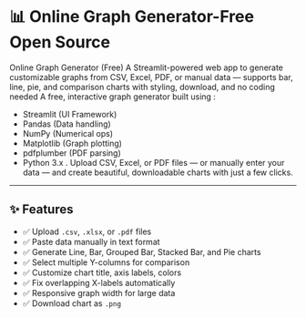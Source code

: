 # 📊 Online Graph Generator-Free Open Source
Online Graph Generator (Free) A Streamlit-powered web app to generate customizable graphs from CSV, Excel, PDF, or manual data — supports bar, line, pie, and comparison charts with styling, download, and no coding needed
A free, interactive graph generator built using :
- Streamlit (UI Framework)
- Pandas (Data handling)
- NumPy (Numerical ops)
- Matplotlib (Graph plotting)
- pdfplumber (PDF parsing)
- Python 3.x
. Upload CSV, Excel, or PDF files — or manually enter your data — and create beautiful, downloadable charts with just a few clicks.

---

## ✨ Features

- ✅ Upload `.csv`, `.xlsx`, or `.pdf` files
- ✅ Paste data manually in text format
- ✅ Generate Line, Bar, Grouped Bar, Stacked Bar, and Pie charts
- ✅ Select multiple Y-columns for comparison
- ✅ Customize chart title, axis labels, colors
- ✅ Fix overlapping X-labels automatically
- ✅ Responsive graph width for large data
- ✅ Download chart as `.png`
  

